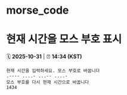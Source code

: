 # morse_code
# 현재 시간을 모스 부호 표시
<!-- MORSE_TIME_START -->
🗓️ **2025-10-31** | ⏰ **14:34 (KST)**

```
현재 시간을 입력하세요. 모스 부호로 바꿉니다
.---- ....- ...-- ....-
모스 부호를 다시 현재 시간으로 바꿉니다
1434
```
<!-- MORSE_TIME_END -->
